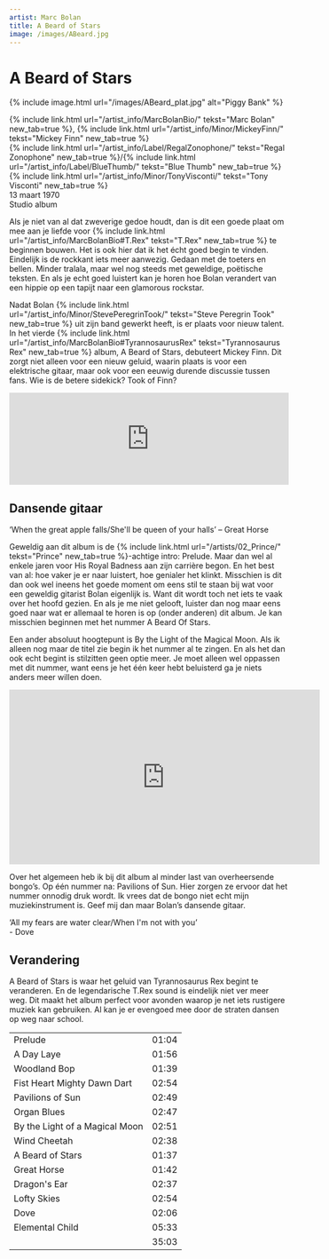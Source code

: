```yaml
---
artist: Marc Bolan
title: A Beard of Stars
image: /images/ABeard.jpg
---
```


# A Beard of Stars

{% include image.html url="/images/ABeard_plat.jpg" alt="Piggy Bank" %}

<span class="bio-cd">
{% include link.html url="/artist_info/MarcBolanBio/" tekst="Marc Bolan" new_tab=true %}, {% include link.html url="/artist_info/Minor/MickeyFinn/" tekst="Mickey Finn" new_tab=true %}<br>
{% include link.html url="/artist_info/Label/RegalZonophone/" tekst="Regal Zonophone" new_tab=true %}/{% include link.html url="/artist_info/Label/BlueThumb/" tekst="Blue Thumb" new_tab=true %}<br>
{% include link.html url="/artist_info/Minor/TonyVisconti/" tekst="Tony Visconti" new_tab=true %}<br>
</span>
13 maart 1970<br>Studio album

Als je niet van al dat zweverige gedoe houdt, dan is dit een goede plaat om mee aan je liefde voor {% include link.html url="/artist_info/MarcBolanBio#T.Rex" tekst="T.Rex" new_tab=true %} te beginnen bouwen. Het is ook hier dat ik het écht goed begin te vinden. Eindelijk is de rockkant iets meer aanwezig. Gedaan met de toeters en bellen. Minder <span class="dialect">tralala</span>, maar wel nog steeds met geweldige, poëtische teksten. En als je echt goed luistert kan je horen hoe Bolan verandert van een hippie op een tapijt naar een <span class="engels">glamorous rockstar</span>.

Nadat Bolan {% include link.html url="/artist_info/Minor/StevePeregrinTook/" tekst="Steve Peregrin Took" new_tab=true %} uit zijn band gewerkt heeft, is er plaats voor nieuw talent. In het vierde {% include link.html url="/artist_info/MarcBolanBio#TyrannosaurusRex" tekst="Tyrannosaurus Rex" new_tab=true %} album, <span class="engels">A Beard of Stars</span>, debuteert Mickey Finn. Dit zorgt niet alleen voor een nieuw geluid, waarin plaats is voor een elektrische gitaar, maar ook voor een eeuwig durende discussie tussen fans. Wie is de betere <span class="engels">sidekick</span>? Took of Finn? 

<iframe width="100%" height="166" scrolling="no" frameborder="no" src="https://w.soundcloud.com/player/?url=https%3A//api.soundcloud.com/tracks/64121201&amp;color=ff5500&amp;auto_play=false&amp;hide_related=false&amp;show_comments=true&amp;show_user=true&amp;show_reposts=false" img-alternative="https://upload.wikimedia.org/wikipedia/commons/thumb/f/f4/SoundCloud_logo%2C_orange_color%2C_plain.svg/1200px-SoundCloud_logo%2C_orange_color%2C_plain.svg.png"></iframe>

## Dansende gitaar

<div class="uitgelicht">‘When the great apple falls/She'll be queen of your halls’ – Great Horse</div>

Geweldig aan dit album is de {% include link.html url="/artists/02_Prince/" tekst="Prince" new_tab=true %}-achtige intro: <span class="engels">Prelude</span>. Maar dan wel al enkele jaren voor <span class="engels">His Royal Badness</span> aan zijn carrière begon. En het best van al: hoe vaker je er naar luistert, hoe genialer het klinkt. Misschien is dit dan ook wel ineens het goede moment om eens stil te staan bij wat voor een geweldig gitarist Bolan eigenlijk is. Want dit wordt toch net iets te vaak over het hoofd gezien. En als je me niet gelooft, luister dan nog maar eens goed naar wat er allemaal te horen is op (onder anderen) dit album. Je kan misschien beginnen met het nummer <span class="engels">A Beard Of Stars</span>. 

Een ander absoluut hoogtepunt is <span class="engels">By the Light of the Magical Moon</span>. Als ik alleen nog maar de titel zie begin ik het nummer al te zingen. En als het dan ook echt begint is stilzitten geen optie meer. Je moet alleen wel oppassen met dit nummer, want eens je het één keer hebt beluisterd ga je niets anders meer willen doen.

<iframe width="560" height="315" src="https://www.youtube.com/embed/cHksVwndt3o" frameborder="0" allowfullscreen></iframe>

Over het algemeen heb ik bij dit album al minder last van overheersende bongo’s. Op één nummer na: <span class="engels">Pavilions of Sun</span>. Hier zorgen ze ervoor dat het nummer onnodig druk wordt. Ik vrees dat de bongo niet echt mijn muziekinstrument is. Geef mij dan maar Bolan’s dansende gitaar.<div class="uitgelicht">‘All my fears are water clear/When I'm not with you’<br> - Dove</div>## Verandering

<span class="engels">A Beard of Stars</span> is waar het geluid van <span class="engels">Tyrannosaurus Rex</span> begint te veranderen. En de legendarische <span class="engels">T.Rex</span> <span class="engels">sound</span> is eindelijk niet ver meer weg. Dit maakt het album perfect voor avonden waarop je net iets rustigere muziek kan gebruiken. Al kan je er evengoed mee door de straten dansen op weg naar school. 
<div class="witregel"> </div>

<table>
	<tr>
		<td>Prelude</td>
		<td>01:04</td>
	</tr>
	<tr>
		<td>A Day Laye</td>
		<td>01:56</td>
	</tr>
	<tr>
		<td>Woodland Bop</td>
		<td>01:39</td>
	</tr>
	<tr>
		<td>Fist Heart Mighty Dawn Dart</td>
		<td>02:54</td>
	</tr>
	<tr>
		<td>Pavilions of Sun</td>
		<td>02:49</td>
	</tr>
	<tr>
		<td>Organ Blues</td>
		<td>02:47</td>
	</tr>	
	<tr>
		<td>By the Light of a Magical Moon</td>
		<td>02:51</td>
	</tr>
	<tr>
		<td>Wind Cheetah</td>
		<td>02:38</td>
	</tr>	
	<tr>
		<td>A Beard of Stars</td>
		<td>01:37</td>
	</tr>
	<tr>
		<td>Great Horse</td>
		<td>01:42</td>
	</tr>	
	<tr>
		<td>Dragon's Ear</td>
		<td>02:37</td>
	</tr>
	<tr>
		<td>Lofty Skies</td>
		<td>02:54</td>
	</tr>	
	<tr>
		<td>Dove</td>
		<td>02:06</td>
	</tr>
	<tr>
		<td>Elemental Child</td>
		<td>05:33</td>
	</tr>
	<tr>
		<td> </td>
		<td>35:03</td>
	</tr>
</table>

